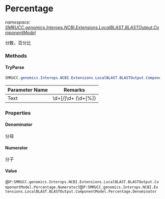 ﻿# Percentage
_namespace: [SMRUCC.genomics.Interops.NCBI.Extensions.LocalBLAST.BLASTOutput.ComponentModel](./index.md)_

分数，百分比



### Methods

#### TryParse
```csharp
SMRUCC.genomics.Interops.NCBI.Extensions.LocalBLAST.BLASTOutput.ComponentModel.Percentage.TryParse(System.String)
```


|Parameter Name|Remarks|
|--------------|-------|
|Text|\d+[/]\d+ \(\d+[%]\)|



### Properties

#### Denominator
分母
#### Numerator
分子
#### Value
@``P:SMRUCC.genomics.Interops.NCBI.Extensions.LocalBLAST.BLASTOutput.ComponentModel.Percentage.Numerator``/@``P:SMRUCC.genomics.Interops.NCBI.Extensions.LocalBLAST.BLASTOutput.ComponentModel.Percentage.Denominator``
